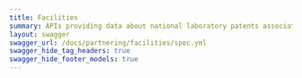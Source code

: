 ```yaml
---
title: Facilities
summary: APIs providing data about national laboratory patents associated with the Department of Energy's (DOE) Lab Partnering Service (LPS).
layout: swagger
swagger_url: /docs/partnering/facilities/spec.yml
swagger_hide_tag_headers: true
swagger_hide_footer_models: true
---
```

